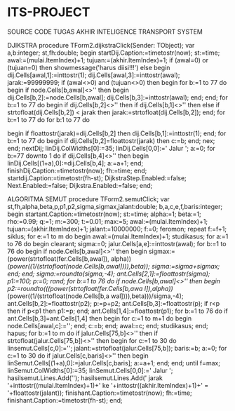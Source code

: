 # ITS-PROJECT
SOURCE CODE TUGAS AKHIR INTELIGENCE TRANSPORT SYSTEM

DJIKSTRA
procedure TForm2.dijkstraClick(Sender: TObject); 
var 
a,b:integer; 
st,fh:double; 
begin 
startDij.Caption:=timetostr(now); 
st:=time; 
awal:=(mulai.ItemIndex)+1; tujuan:=(akhir.ItemIndex)+1; 
if (awal=0) or (tujuan=0) then 
showmessage('harus diisi!!!') 
else 
begin 
  dij.Cells[awal,1]:=inttostr(1); 
  dij.Cells[awal,3]:=inttostr(awal); 
  jarak:=99999999; 
  if (awal<>0) and (tujuan<>0) then 
    begin 
      for b:=1 to 77 do 
      begin 
        if node.Cells[b,awal]<>'' then 
           begin 
dij.Cells[b,2]:=node.Cells[b,awal]; 
dij.Cells[b,3]:=inttostr(awal); 
           end; 
       end; 
       for b:=1 to 77 do 
        begin 
if dij.Cells[b,2]<>'' then 
if dij.Cells[b,1]<>'' then 
else 
  if strtofloat(dij.Cells[b,2]) < jarak then 
    jarak:=strtofloat(dij.Cells[b,2]); 
       end; for b:=1 to 77 do
for b:1 to 77 do

begin 
  if floattostr(jarak)=dij.Cells[b,2] then 
      dij.Cells[b,1]:=inttostr(1); 
end; 
            for b:=1 to 77 do 
begin 
   if dij.Cells[b,2]=floattostr(jarak) then 
       c:=b; 
end; 
                           nex; 
           end; 
         nextDij; 
         linDij.ColWidths[0]:=35; 
         linDij.Cells[0,0]:=' Jalur '; 
         a:=0; 
         for b:=77 downto 1 do 
            if dij.Cells[b,4]<>'' then 
begin 
  linDij.Cells[(1+a),0]:=dij.Cells[b,4]; 
  a:=a+1; 
end; 
          finishDij.Caption:=timetostr(now); 
          fh:=time; 
    end; 
startdij.Caption:=timetostr(fh-st); 
DijkstraStep.Enabled:=false; Next.Enabled:=false; 
Dijkstra.Enabled:=false; 
          end; 


ALGORITMA SEMUT
procedure TForm2.semutClick; 
var 
  st,fh,alpha,beta,p,p1,p2,sigma,sigmax,jalant:double; 
  b,a,c,e,f,baris:integer; 
begin 
  startant.Caption:=timetostr(now);
  st:=time; 
  alpha:=1; beta:=1; rho:=0.99; q:=1; m:=300; t:=0.01; max:=5; 
  awal:=(mulai.ItemIndex)+1; tujuan:=(akhir.ItemIndex)+1; 
  jalant:=10000000; f:=0; feromon; 
repeat 
    f:=f+1; 
    siklus; 
        for e:=1 to m do 
begin 
  awal:=(mulai.ItemIndex)+1; 
  studikasus; for a:=1 to 76 do 
      begin 
         clearant; 
         sigma:=0; 
         jalur.Cells[a,e]:=inttostr(awal); 
         for b:=1 to 76 do 
            begin 
if node.Cells[b,awal]<>'' then 
                                    begin 
sigmax:=(power(strtofloat(fer.Cells[b,awal]),         alpha))*(power((1/(strtofloat(node.Cells[b,awal]))),beta)); 
sigma:=sigma+sigmax; 
         end; 
    end; 
  sigma:=roundto(sigma,-4); 
ant.Cells[2,1]:=floattostr(sigma); 
p1:=100; 
p:=0; 
rand; 
for b:=1 to 76 do 
  if node.Cells[b,awal]<>'' then 
     begin
p2:=roundto(((power(strtofloat(fer.Cells[b,awa l]),alpha))*(power((1/(strtofloat(node.Cells[b,a 
wal]))),beta)))/sigma,-4); 
ant.Cells[b,2]:=floattostr(p2); 
p:=p+p2; 
ant.Cells[b,3]:=floattostr(p); 
if r<p then 
  if p<p1 then 
   p1:=p;
end;
         ant.Cells[1,4]:=floattostr(p1); 
           for b:=1 to 76 do 
if ant.Cells[b,3]=ant.Cells[1,4] then 
   begin 
      for c:=1 to m+1 do 
         begin 
node.Cells[awal,c]:=''; 
         end; 
       c:=b; 
    end; 
  awal:=c; 
end; 
           studikasus; 
           end; 
         hapus; 
         for b:=1 to m do 
           if jalur.Cells[75,b]<>'' then 
          if strtofloat(jalur.Cells[75,b])<>'' then
begin 
  for c:=1 to 30 do 
     linsemut.Cells[c,0]:=''; 
  	       jalant:=strtofloat(jalur.Cells[75,b]); 
                     baris:=b; 
                     a:=0; 
                     for c:=1 to 30 do 
                        if jalur.Cells[c,baris]<>'' then
begin 
  linSemut.Cells[(1+a),0]:=jalur.Cells[c,baris]; 
  a:=a+1; 
end; 
     end; 
until f=max; 
linSemut.ColWidths[0]:=35; 
linSemut.Cells[0,0]:=' Jalur '; 
hasilsemut.Lines.Add(''); 
hasilsemut.Lines.Add(' jarak '+inttostr((mulai.ItemIndex)+1)+' ke 
'+inttostr((akhir.ItemIndex)+1)+' = '+floattostr(jalant)); 
finishant.Caption:=timetostr(now); 
fh:=time; 
finishant.Caption:=timetostr(fh-st); 
          end;
